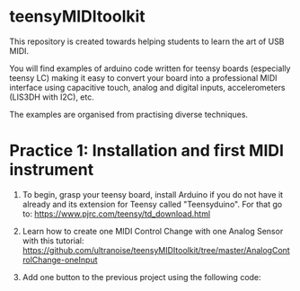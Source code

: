 # teensyMIDItoolkit

This repository is created towards helping students to learn the art of USB MIDI.  

You will find examples of arduino code written for teensy boards (especially teensy LC) making it easy to convert your board into a professional MIDI interface using capacitive touch, analog and digital inputs, accelerometers (LIS3DH with I2C), etc.

The examples are organised from practising diverse techniques.

# Practice 1: Installation and first MIDI instrument

1) To begin, grasp your teensy board, install Arduino if you do not have it already and its extension for Teensy called "Teensyduino". For that go to: https://www.pjrc.com/teensy/td_download.html

2) Learn how to create one MIDI Control Change with one Analog Sensor with this tutorial: https://github.com/ultranoise/teensyMIDItoolkit/tree/master/AnalogControlChange-oneInput

3) Add one button to the previous project using the following code: 
